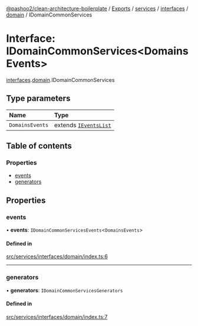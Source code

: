 [@pashoo2/clean-architecture-boilerplate](../README.md) / [Exports](../modules.md) / [services](../modules/services.md) / [interfaces](../modules/services.interfaces.md) / [domain](../modules/services.interfaces.domain.md) / IDomainCommonServices

# Interface: IDomainCommonServices<DomainsEvents\>

[interfaces](../modules/services.interfaces.md).[domain](../modules/services.interfaces.domain.md).IDomainCommonServices

## Type parameters

| Name | Type |
| :------ | :------ |
| `DomainsEvents` | extends [`IEventsList`](events.interfaces.ieventslist.md) |

## Table of contents

### Properties

- [events](services.interfaces.domain.idomaincommonservices.md#events)
- [generators](services.interfaces.domain.idomaincommonservices.md#generators)

## Properties

### events

• **events**: `IDomainCommonServicesEvents`<`DomainsEvents`\>

#### Defined in

[src/services/interfaces/domain/index.ts:6](https://github.com/pashoo2/clean-architecture-boilerplate/blob/741b3a2/src/services/interfaces/domain/index.ts#L6)

___

### generators

• **generators**: `IDomainCommonServicesGenerators`

#### Defined in

[src/services/interfaces/domain/index.ts:7](https://github.com/pashoo2/clean-architecture-boilerplate/blob/741b3a2/src/services/interfaces/domain/index.ts#L7)
